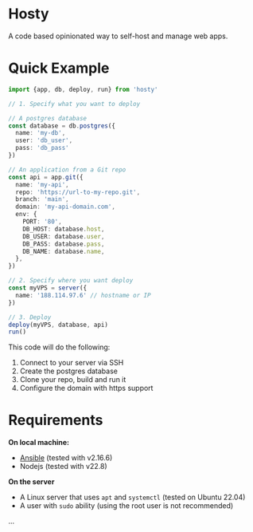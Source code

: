 # Hosty

A code based opinionated way to self-host and manage web apps.

# Quick Example

```ts
import {app, db, deploy, run} from 'hosty'

// 1. Specify what you want to deploy

// A postgres database
const database = db.postgres({
  name: 'my-db',
  user: 'db_user',
  pass: 'db_pass'
})

// An application from a Git repo
const api = app.git({
  name: 'my-api',
  repo: 'https://url-to-my-repo.git',
  branch: 'main',
  domain: 'my-api-domain.com',
  env: {
    PORT: '80',
    DB_HOST: database.host,
    DB_USER: database.user,
    DB_PASS: database.pass,
    DB_NAME: database.name,
  },
})

// 2. Specify where you want deploy
const myVPS = server({
  name: '188.114.97.6' // hostname or IP
})

// 3. Deploy
deploy(myVPS, database, api)
run()
```

This code will do the following:
1. Connect to your server via SSH
2. Create the postgres database
3. Clone your repo, build and run it
4. Configure the domain with https support

# Requirements
**On local machine:**
- [Ansible](https://www.ansible.com/) (tested with v2.16.6)
- Nodejs (tested with v22.8)

**On the server**
- A Linux server that uses `apt` and `systemctl` (tested on Ubuntu 22.04)
- A user with `sudo` ability (using the root user is not recommended)

...